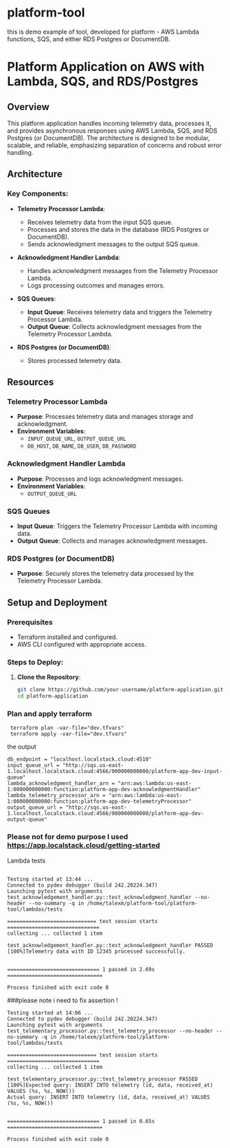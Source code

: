 # platform-tool
this is demo example of tool, developed for platform -  AWS Lambda functions, SQS, and either RDS Postgres or DocumentDB. 

# Platform Application on AWS with Lambda, SQS, and RDS/Postgres

## Overview

This platform application handles incoming telemetry data, processes it, and provides asynchronous responses using AWS Lambda, SQS, and RDS Postgres (or DocumentDB). The architecture is designed to be modular, scalable, and reliable, emphasizing separation of concerns and robust error handling.

## Architecture

### Key Components:
- **Telemetry Processor Lambda**: 
  - Receives telemetry data from the input SQS queue.
  - Processes and stores the data in the database (RDS Postgres or DocumentDB).
  - Sends acknowledgment messages to the output SQS queue.

- **Acknowledgment Handler Lambda**: 
  - Handles acknowledgment messages from the Telemetry Processor Lambda.
  - Logs processing outcomes and manages errors.

- **SQS Queues**: 
  - **Input Queue**: Receives telemetry data and triggers the Telemetry Processor Lambda.
  - **Output Queue**: Collects acknowledgment messages from the Telemetry Processor Lambda.

- **RDS Postgres (or DocumentDB)**: 
  - Stores processed telemetry data.

## Resources

### Telemetry Processor Lambda
- **Purpose**: Processes telemetry data and manages storage and acknowledgment.
- **Environment Variables**:
  - `INPUT_QUEUE_URL`, `OUTPUT_QUEUE_URL`
  - `DB_HOST`, `DB_NAME`, `DB_USER`, `DB_PASSWORD`

### Acknowledgment Handler Lambda
- **Purpose**: Processes and logs acknowledgment messages.
- **Environment Variables**:
  - `OUTPUT_QUEUE_URL`

### SQS Queues
- **Input Queue**: Triggers the Telemetry Processor Lambda with incoming data.
- **Output Queue**: Collects and manages acknowledgment messages.

### RDS Postgres (or DocumentDB)
- **Purpose**: Securely stores the telemetry data processed by the Telemetry Processor Lambda.

## Setup and Deployment

### Prerequisites
- Terraform installed and configured.
- AWS CLI configured with appropriate access.

### Steps to Deploy:
1. **Clone the Repository**:
   ```bash
   git clone https://github.com/your-username/platform-application.git
   cd platform-application
### Plan and apply terraform 
```
 terraform plan -var-file="dev.tfvars"
 terraform apply -var-file="dev.tfvars"

```

the output 
```
db_endpoint = "localhost.localstack.cloud:4510"
input_queue_url = "http://sqs.us-east-1.localhost.localstack.cloud:4566/000000000000/platform-app-dev-input-queue"
lambda_acknowledgment_handler_arn = "arn:aws:lambda:us-east-1:000000000000:function:platform-app-dev-acknowledgmentHandler"
lambda_telemetry_processor_arn = "arn:aws:lambda:us-east-1:000000000000:function:platform-app-dev-telemetryProcessor"
output_queue_url = "http://sqs.us-east-1.localhost.localstack.cloud:4566/000000000000/platform-app-dev-output-queue"

```

### Please not for demo purpose I used https://app.localstack.cloud/getting-started



Lambda tests 
```

Testing started at 13:44 ...
Connected to pydev debugger (build 242.20224.347)
Launching pytest with arguments test_acknowledgement_handler.py::test_acknowledgment_handler --no-header --no-summary -q in /home/talexm/platform-tool/platform-tool/lambdas/tests

============================= test session starts ==============================
collecting ... collected 1 item

test_acknowledgement_handler.py::test_acknowledgment_handler PASSED      [100%]Telemetry data with ID 12345 processed successfully.


============================== 1 passed in 2.69s ===============================

Process finished with exit code 0

```

###please note i need to fix assertion !
```
Testing started at 14:06 ...
Connected to pydev debugger (build 242.20224.347)
Launching pytest with arguments test_telementary_processor.py::test_telemetry_processor --no-header --no-summary -q in /home/talexm/platform-tool/platform-tool/lambdas/tests

============================= test session starts ==============================
collecting ... collected 1 item

test_telementary_processor.py::test_telemetry_processor PASSED           [100%]Expected query: INSERT INTO telemetry (id, data, received_at) VALUES (%s, %s, NOW())
Actual query: INSERT INTO telemetry (id, data, received_at) VALUES (%s, %s, NOW())


============================== 1 passed in 0.65s ===============================

Process finished with exit code 0

```